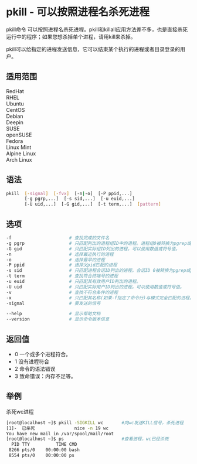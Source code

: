# pkill - 可以按照进程名杀死进程

pkill命令 可以按照进程名杀死进程。pkill和killall应用方法差不多，也是直接杀死运行中的程序；如果您想杀掉单个进程，请用kill来杀掉。

pkill可以给指定的进程发送信息，它可以结束某个执行的进程或者目录登录的用户。

## 适用范围

<!-- <div class="svg linux">Linux</div> -->
<div class="svg redhat">RedHat</div>
<div class="svg rhel">RHEL</div>
<div class="svg ubuntu">Ubuntu</div>
<div class="svg centos">CentOS</div>
<div class="svg debian">Debian</div>
<div class="svg deepin">Deepin</div>
<div class="svg suse">SUSE</div>
<div class="svg opensuse">openSUSE</div>
<div class="svg fedora">Fedora</div>
<div class="svg linuxmint">Linux Mint</div>
<!-- <div class="svg mxlinux">MX Linux</div> -->
<div class="svg alpinelinux">Alpine Linux</div>
<div class="svg archlinux">Arch Linux</div>

## 语法

``` bash
pkill  [-signal]  [-fvx]  [-n|-o]  [-P ppid,...]
       [-g pgrp,...]  [-s sid,...]  [-u euid,...]
       [-U uid,...]  [-G gid,...]  [-t term,...]  [pattern]
```

## 选项

``` bash
-f                      # 查找完成的文件名
-g pgrp                 # 只匹配列出的进程组ID中的进程。进程组0被转换为pgrep或pkill自己的进程组。
-G gid                  # 只匹配实际组ID列出的进程。可以使用数值或符号值。
-n                      # 选择最近执行的进程
-o                      # 选择最早的进程
-P ppid                 # 选择父pid匹配的进程
-s sid                  # 只匹配进程会话ID列出的进程。会话ID 0被转换为pgrep或pkill自己的会话ID。
-t term                 # 查找符合终端号的进程
-u euid                 # 只匹配其有效用户ID列出的进程。
-U uid                  # 只匹配实际用户ID列出的进程。可以使用数值或符号值。
-v                      # 查找不符合条件的进程
-x                      # 只匹配其名称(如果-f指定了命令行)与模式完全匹配的进程。
-signal                 # 要发送的信号 

--help                  # 显示帮助文档
--version               # 显示命令版本信息
```

## 返回值

- 0  一个或多个进程符合。
- 1  没有进程符合
- 2  命令的语法错误
- 3  致命错误：内存不足等。

## 举例

杀死wc进程

``` bash
[root@localhost ~]$ pkill -SIGKILL wc       #向wc发送KILL信号，杀死进程
[1]-  已杀死               nice -n 19 wc
You have new mail in /var/spool/mail/root
[root@localhost ~]$ ps                      #查看进程，wc已经杀死
  PID TTY          TIME CMD
 8266 pts/0    00:00:00 bash
 8554 pts/0    00:00:00 ps
```
